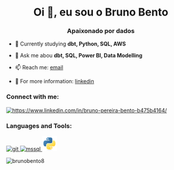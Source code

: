 <h1 align="center">Oi 👋, eu sou o Bruno Bento</h1>
<h3 align="center">Apaixonado por dados</h3>

- 🌱 Currently studying **dbt, Python, SQL, AWS**

- 💬 Ask me abou **dbt, SQL, Power BI, Data Modelling**

- 📫 Reach me: [email](engmecbruno8@gmail.com)

- 📄 For more information: [linkedin](https://www.linkedin.com/in/bruno-pereira-bento/)

<!--- 
- Meu maior projeto e caso real está disponível no link: [https://app.powerbi.com/view?r=eyJrIjoiOGUzY2E4ZmQtNzYzNy00YWIwLTkwZDktZWQ3ZTg5NDRmNzIyIiwidCI6IjA3MGYzYjJiLWUzNzYtNDJiMS1hYzgyLTYxYWJlN2FjZDE4MiJ9&pageName=ReportSection] 
--->

<h3 align="left">Connect with me:</h3>
<p align="left">
<a href="https://linkedin.com/in/bruno-pereira-bento-b475b4164/" target="blank"><img align="center" src="https://raw.githubusercontent.com/rahuldkjain/github-profile-readme-generator/master/src/images/icons/Social/linked-in-alt.svg" alt="https://www.linkedin.com/in/bruno-pereira-bento-b475b4164/" height="30" width="40" /></a>

  
</p>

<h3 align="left">Languages and Tools:</h3>
<p align="left"> <a href="https://git-scm.com/" target="_blank" rel="noreferrer"> <img src="https://www.vectorlogo.zone/logos/git-scm/git-scm-icon.svg" alt="git" width="40" height="40"/> </a> <a href="https://www.microsoft.com/en-us/sql-server" target="_blank" rel="noreferrer"> <img src="https://www.svgrepo.com/show/303229/microsoft-sql-server-logo.svg" alt="mssql" width="40" height="40"/> </a> <a href="https://www.python.org" target="_blank" rel="noreferrer"> <img src="https://raw.githubusercontent.com/devicons/devicon/master/icons/python/python-original.svg" alt="python" width="40" height="40"/> </a> </p>



<p><img align="center" src="https://github-readme-stats.vercel.app/api/top-langs?username=brunobento8&show_icons=true&locale=en&layout=compact" alt="brunobento8" /></p>
<!---

- 👋 Hi, I’m @BrunoBento8
- 👀 I’m interested in ...
- 🌱 I’m currently learning ...
- 💞️ I’m looking to collaborate on ...
- 📫 How to reach me ...


BrunoBento8/BrunoBento8 is a ✨ special ✨ repository because its `README.md` (this file) appears on your GitHub profile.
You can click the Preview link to take a look at your changes.
--->

